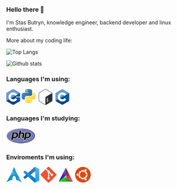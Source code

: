 ### Hello there 👋

I'm Stas Butryn, knowledge engineer, backend developer and linux enthusiast.

More about my coding life:

![Top Langs](https://github-readme-stats.vercel.app/api/top-langs/?username=shtress&layout=compact&)

![Github stats](https://github-readme-stats.vercel.app/api?username=shtress&count_private=true&show_icons=true)

### Languages I'm using:

<code><a href="https://isocpp.org/"><img alt="Cpp" title="C++" src="https://github.com/SHtress/SHtress/raw/master/icons/c++.png" height="42"></a></code>
<code><a href="https://www.python.org/"><img alt="Python" title="Python" src="https://github.com/SHtress/SHtress/raw/master/icons/python.png" height="42"></a></code>
<code><a href="https://www.gnu.org/software/bash"><img alt="Bash" title="Bash" src="https://github.com/SHtress/SHtress/raw/master/icons/bash.png" height="42"></a></code>
<code><a href=""><img alt="C" title="C" src="https://github.com/SHtress/SHtress/raw/master/icons/c.png" height="42"></a></code>

### Languages I'm studying:

<code><a href="https://www.php.net/"><img alt="PHP" title="PHP" src="https://github.com/SHtress/SHtress/raw/master/icons/php.svg" height="42"></a></code>

### Enviroments I'm using:

<code><a href="https://archlinux.org/"><img alt="Arch Linux" title="Arch Linux" src="https://github.com/SHtress/SHtress/raw/master/icons/arch.png" height="42"></a></code>
<code><a href="https://code.visualstudio.com/"><img alt="VS Code" title="VS Code" src="https://github.com/SHtress/SHtress/raw/master/icons/vs_code.png" height="42"></a></code>
<code><a href="https://git-scm.com/"><img alt="Git" title="Git" src="https://github.com/SHtress/SHtress/raw/master/icons/git.png" height="42"></a></code>
<code><a href="https://cmake.org/"><img alt="Cmake" title="Cmake" src="https://github.com/SHtress/SHtress/raw/master/icons/cmake.png" height="42"></a></code>
<code><a href="https://ubuntu.com/"><img alt="Ubuntu" title="Ubuntu" src="https://github.com/SHtress/SHtress/raw/master/icons/ubuntu.png" height="42"></a></code>
